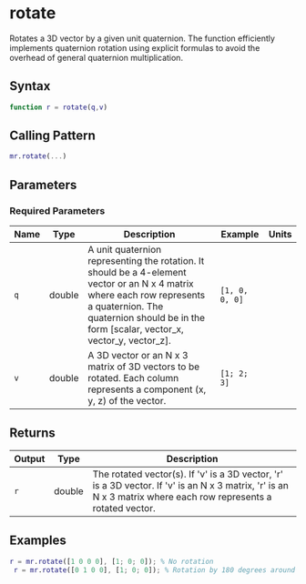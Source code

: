 # rotate

Rotates a 3D vector by a given unit quaternion.  The function efficiently implements quaternion rotation using explicit formulas to avoid the overhead of general quaternion multiplication.

## Syntax

```matlab
function r = rotate(q,v)
```

## Calling Pattern

```matlab
mr.rotate(...)
```

## Parameters

### Required Parameters

| Name | Type | Description | Example | Units |
|------|------|-------------|---------|-------|
| `q` | double | A unit quaternion representing the rotation.  It should be a 4-element vector or an N x 4 matrix where each row represents a quaternion.  The quaternion should be in the form [scalar, vector_x, vector_y, vector_z]. | `[1, 0, 0, 0]` |  |
| `v` | double | A 3D vector or an N x 3 matrix of 3D vectors to be rotated. Each column represents a component (x, y, z) of the vector. | `[1; 2; 3]` |  |

## Returns

| Output | Type | Description |
|--------|------|-------------|
| `r` | double | The rotated vector(s).  If 'v' is a 3D vector, 'r' is a 3D vector. If 'v' is an N x 3 matrix, 'r' is an N x 3 matrix where each row represents a rotated vector. |

## Examples

```matlab
r = mr.rotate([1 0 0 0], [1; 0; 0]); % No rotation
 r = mr.rotate([0 1 0 0], [1; 0; 0]); % Rotation by 180 degrees around x-axis
```
